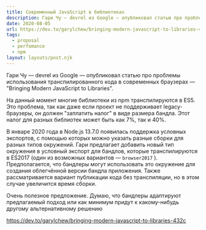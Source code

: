 ```yaml
---
title: Современный JavaScript в библиотеках
description: Гари Чу — devrel из Google — опубликовал статью про проблемы использования транспилированного кода в современных бразуерах
date: 2020-08-05
url: https://dev.to/garylchew/bringing-modern-javascript-to-libraries-432c
tags:
  - proposal
  - perfomance
  - npm
layout: layouts/post.njk
---
```

Гари Чу — devrel из Google — опубликовал статью про проблемы использования транспилированного кода в современных браузерах — "Bringing Modern JavaScript to Libraries".

На данный момент многие библиотеки из npm транспилируются в ES5. Это проблема, так как даже если проект не поддерживает legacy-браузеры, он должен "заплатить налог" в виде размера бандла. Этот налог для разных библиотек может быть как 7%, так и 40%.

В январе 2020 года в Node.js 13.7.0 появилась поддержка условных экспортов, с помощью которых можно указать разные сборки для разных типов окружений. Гари предлагает добавить новый тип окружения в условный экспорт для бандлов, которые транспилируются в ES2017 (один из возможных вариантов — `browser2017` ). Предполагается, что бандлеры могут использовать это окружение для создания облегчённой версии бандла приложения. Также рассматривается вариант публикации  кода без транспиляции, но в этом случае увеличится время сборки.

Очень полезное предложение. Думаю, что бандлеры адаптируют предлагаемый подход или как минимум придут к какому-нибудь другому альтернативному решению

https://dev.to/garylchew/bringing-modern-javascript-to-libraries-432c
